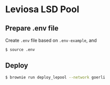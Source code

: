# Leviosa LSD Pool

## Prepare .env file

Create `.env` file based on `.env-example`, and 

```sh
$ source .env
```

## Deploy

```sh
$ brownie run deploy_lepool --network goerli
```
